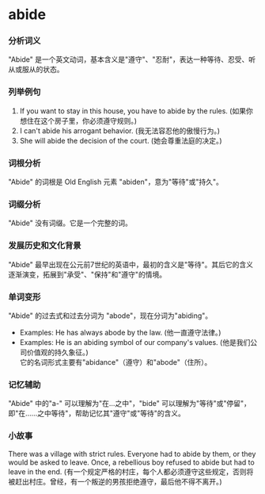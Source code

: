 # abide

### 分析词义

  

"Abide" 是一个英文动词，基本含义是"遵守"、"忍耐"，表达一种等待、忍受、听从或服从的状态。

  

### 列举例句

  

1.  If you want to stay in this house, you have to abide by the rules. (如果你想住在这个房子里，你必须遵守规则。)
2.  I can't abide his arrogant behavior. (我无法容忍他的傲慢行为。)
3.  She will abide the decision of the court. (她会尊重法庭的决定。)

  

### 词根分析

  

"Abide" 的词根是 Old English 元素 "abiden"，意为"等待"或"持久"。

  

### 词缀分析

  

"Abide" 没有词缀。它是一个完整的词。

  

### 发展历史和文化背景

  

"Abide" 最早出现在公元前7世纪的英语中，最初的含义是"等待"。其后它的含义逐渐演变，拓展到"承受"、"保持"和"遵守"的情境。

  

### 单词变形

  

"Abide" 的过去式和过去分词为 "abode"，现在分词为"abiding"。

  

*   Examples: He has always abode by the law. (他一直遵守法律。)
*   Examples: He is an abiding symbol of our company's values. (他是我们公司价值观的持久象征。)  
    它的名词形式主要有"abidance"（遵守）和"abode"（住所）。

  

### 记忆辅助

  

"Abide" 中的"a-" 可以理解为"在…之中"，"bide" 可以理解为"等待"或"停留"，即"在……之中等待"，帮助记忆其"遵守"或"等待"的含义。

  

### 小故事

  

There was a village with strict rules. Everyone had to abide by them, or they would be asked to leave. Once, a rebellious boy refused to abide but had to leave in the end. (有一个规定严格的村庄，每个人都必须遵守这些规定，否则将被赶出村庄。曾经，有一个叛逆的男孩拒绝遵守，最后他不得不离开。)
